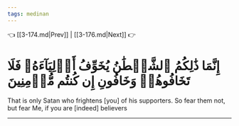 ```yaml
---
tags: medinan
---
```


👈 [[3-174.md|Prev]] | [[3-176.md|Next]] 👉

# إِنَّمَا ذَٰلِكُمُ ٱلشَّيۡطَٰنُ يُخَوِّفُ أَوۡلِيَآءَهُۥ فَلَا تَخَافُوهُمۡ وَخَافُونِ إِن كُنتُم مُّؤۡمِنِينَ

That is only Satan who frightens [you] of his supporters. So fear them not, but fear Me, if you are [indeed] believers

---

